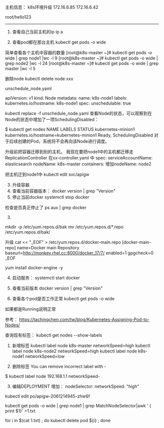 主机信息：
k8s环境升级
172.16.6.85
172.16.6.42

root/hello123

------------------
1. 查看自己当前主机的ip
ip a

2. 查看pod都在那台主机
kubectl get pods -o wide

简单查看各个主机中容器的数量
[root@k8s-master ~]# kubectl get pods  -o wide | grep node1 |wc -l
9
[root@k8s-master ~]# kubectl get pods  -o wide | grep node2 |wc -l
24
[root@k8s-master ~]# kubectl get pods  -o wide | grep master |wc -l
5


删除node
kubectl delete node xxx

unschedule_node.yaml

apiVersion: v1
kind: Node
metadata:
  name: k8s-node1
  labels:
    kubernetes.io/hostname: k8s-node1
spec:
  unschedulable: true

kubectl replace -f unschedule_node.yaml
查看Node的状态，可以观察到在Node的状态中增加了一项SchedulingDisabled：

$ kubectl get nodes
NAME                 LABELS                                      STATUS
kubernetes-minion1   kubernetes.io/hostname=kubernetes-minion1   Ready, SchedulingDisabled
对于后续创建的Pod，系统将不会再向该Node进行调度。

升级前把容器迁移到别的主机，
我现在要把node1中的主机都迁移走
ReplicationController
在xx-controller.yaml 中
    spec:
      serviceAccountName: elasticsearch
      nodeName: k8s-master
      containers:
增加nodeName: node2

把主机迁到node1中
kubectl edit svc/apigw

3. 升级容器
1. 查看当前容器版本：
docker version | grep "Version"
2. 停止当前docker
systemctl stop docker

检查是否真正停止了
ps aux | grep docker

3.

mkdir -p /etc/yum.repos.d/bak
mv /etc/yum.repos.d/*.repo /etc/yum.repos.d/bak/


升级
cat << "_EOF" > /etc/yum.repos.d/docker-main.repo
[docker-main-repo]
name=Docker main Repository
baseurl=http://monkey.rhel.cc:8000/docker_17/7/
enabled=1
gpgcheck=0
_EOF

yum install docker-engine -y

4. 启动服务：
systemctl  start docker

6. 查看当前版本
docker version | grep "Version"

7. 查看各个pod是否工作正常
kubectl get pods -o wide

如果都是Running说明正常


参考：
https://tachingchen.com/tw/blog/Kubernetes-Assigning-Pod-to-Nodes/

查询现有标签：
kubectl get nodes --show-labels

1. 新增标签
kubectl label node k8s-master networkSpeed=high
kubectl label node k8s-node2 networkSpeed=high
kubectl label node k8s-node1 networkSpeed=low

2. 删除标签
You can remove incorrect label with <label>-

$ kubectl label node 192.168.1.1 networkSpeed-


3. 编辑DEPLOYMENT
增加：
      nodeSelector:
        networkSpeed: "high"


kubectl edit po/apigw-2061214945-zhw6f


kubectl get pods -o wide | grep node1 | grep MatchNodeSelector|awk ' { print $1}' >1.txt

for i in $(cat 1.txt) ;  do  kubectl delete pod ${i} ; done
